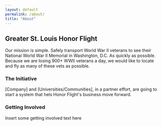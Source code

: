 ```yaml
---
layout: default
permalink: /about/
title: "About" 
---
```


## Greater St. Louis Honor Flight
Our mission is simple.  Safely transport World War II veterans to see their National World War II Memorial in Washington, D.C. As quickly as possible. Because we are losing 900+ WWII veterans a day, we would like to locate and fly as many of these vets as possible.

### The Initiative
[Company] and [Universities/Communities], in a partner effort, are going to start a system that hels Honor Flight's business move forward.

### Getting Involved
Insert some getting involved text here